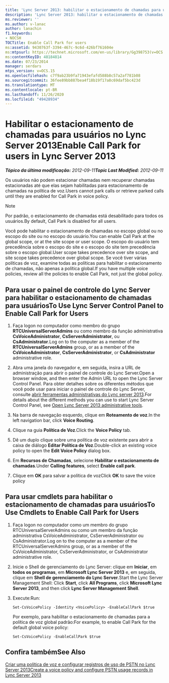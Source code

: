 ```yaml
---
title: 'Lync Server 2013: habilitar o estacionamento de chamadas para usuários'
description: 'Lync Server 2013: habilitar o estacionamento de chamadas para usuários.'
ms.reviewer: ''
ms.author: v-lanac
author: lanachin
f1.keywords:
- NOCSH
TOCTitle: Enable Call Park for users
ms:assetid: 9430763f-3394-467c-9c6d-426bf761604e
ms:mtpsurl: https://technet.microsoft.com/en-us/library/Gg398753(v=OCS.15)
ms:contentKeyID: 48184814
ms.date: 07/23/2014
manager: serdars
mtps_version: v=OCS.15
ms.openlocfilehash: c7f9ab23b9fa71943efafd588b8c57a2af781b08
ms.sourcegitcommit: 36fee89bb887bea4f18b19f17a8c69daf5bc423d
ms.translationtype: MT
ms.contentlocale: pt-BR
ms.lasthandoff: 11/26/2020
ms.locfileid: "49428934"
---
```

# <a name="enable-call-park-for-users-in-lync-server-2013"></a><span data-ttu-id="b898e-103">Habilitar o estacionamento de chamadas para usuários no Lync Server 2013</span><span class="sxs-lookup"><span data-stu-id="b898e-103">Enable Call Park for users in Lync Server 2013</span></span>

<div data-xmlns="http://www.w3.org/1999/xhtml">

<div class="topic" data-xmlns="http://www.w3.org/1999/xhtml" data-msxsl="urn:schemas-microsoft-com:xslt" data-cs="https://msdn.microsoft.com/">

<div data-asp="https://msdn2.microsoft.com/asp">



</div>

<div id="mainSection">

<div id="mainBody"><span data-ttu-id="b898e-104">

<span> </span></span><span class="sxs-lookup"><span data-stu-id="b898e-104">

<span> </span></span></span>

<span data-ttu-id="b898e-105">_**Tópico da última modificação:** 2012-09-11_</span><span class="sxs-lookup"><span data-stu-id="b898e-105">_**Topic Last Modified:** 2012-09-11_</span></span>

<span data-ttu-id="b898e-106">Os usuários não podem estacionar chamadas nem recuperar chamadas estacionadas até que elas sejam habilitadas para estacionamento de chamadas na política de voz.</span><span class="sxs-lookup"><span data-stu-id="b898e-106">Users cannot park calls or retrieve parked calls until they are enabled for Call Park in voice policy.</span></span>

<div>


> [!NOTE]  
> <span data-ttu-id="b898e-107">Por padrão, o estacionamento de chamadas está desabilitado para todos os usuários.</span><span class="sxs-lookup"><span data-stu-id="b898e-107">By default, Call Park is disabled for all users.</span></span>



</div>

<span data-ttu-id="b898e-108">Você pode habilitar o estacionamento de chamadas no escopo global ou no escopo do site ou no escopo do usuário.</span><span class="sxs-lookup"><span data-stu-id="b898e-108">You can enable Call Park at the global scope, or at the site scope or user scope.</span></span> <span data-ttu-id="b898e-109">O escopo do usuário tem precedência sobre o escopo do site e o escopo do site tem precedência sobre o escopo global.</span><span class="sxs-lookup"><span data-stu-id="b898e-109">User scope takes precedence over site scope, and site scope takes precedence over global scope.</span></span> <span data-ttu-id="b898e-110">Se você tiver várias políticas de voz, examine todas as políticas para habilitar o estacionamento de chamadas, não apenas a política global.</span><span class="sxs-lookup"><span data-stu-id="b898e-110">If you have multiple voice policies, review all the policies to enable Call Park, not just the global policy.</span></span>

<div>

## <a name="to-use-lync-server-control-panel-to-enable-call-park-for-users"></a><span data-ttu-id="b898e-111">Para usar o painel de controle do Lync Server para habilitar o estacionamento de chamadas para usuários</span><span class="sxs-lookup"><span data-stu-id="b898e-111">To Use Lync Server Control Panel to Enable Call Park for Users</span></span>

1.  <span data-ttu-id="b898e-112">Faça logon no computador como membro do grupo **RTCUniversalServerAdmins** ou como membro da função administrativa **CsVoiceAdministrator**, **CsServerAdministrator**, ou **CsAdministrator**.</span><span class="sxs-lookup"><span data-stu-id="b898e-112">Log on to the computer as a member of the **RTCUniversalServerAdmins** group, or as a member of the **CsVoiceAdministrator**, **CsServerAdministrator**, or **CsAdministrator** administrative role.</span></span>

2.  <span data-ttu-id="b898e-113">Abra uma janela do navegador e, em seguida, insira a URL de administração para abrir o painel de controle do Lync Server.</span><span class="sxs-lookup"><span data-stu-id="b898e-113">Open a browser window, and then enter the Admin URL to open the Lync Server Control Panel.</span></span> <span data-ttu-id="b898e-114">Para obter detalhes sobre os diferentes métodos que você pode usar para iniciar o painel de controle do Lync Server, consulte [abrir ferramentas administrativas do Lync server 2013](lync-server-2013-open-lync-server-administrative-tools.md).</span><span class="sxs-lookup"><span data-stu-id="b898e-114">For details about the different methods you can use to start Lync Server Control Panel, see [Open Lync Server 2013 administrative tools](lync-server-2013-open-lync-server-administrative-tools.md).</span></span>

3.  <span data-ttu-id="b898e-115">Na barra de navegação esquerdo, clique em **Roteamento de voz**.</span><span class="sxs-lookup"><span data-stu-id="b898e-115">In the left navigation bar, click **Voice Routing**.</span></span>

4.  <span data-ttu-id="b898e-116">Clique na guia **Política de Voz**.</span><span class="sxs-lookup"><span data-stu-id="b898e-116">Click the **Voice Policy** tab.</span></span>

5.  <span data-ttu-id="b898e-117">Dê um duplo clique sobre uma política de voz existente para abrir a caixa de diálogo **Editar Política de Voz**.</span><span class="sxs-lookup"><span data-stu-id="b898e-117">Double-click an existing voice policy to open the **Edit Voice Policy** dialog box.</span></span>

6.  <span data-ttu-id="b898e-118">Em **Recursos de Chamadas**, selecione **Habilitar o estacionamento de chamadas**.</span><span class="sxs-lookup"><span data-stu-id="b898e-118">Under **Calling features**, select **Enable call park**.</span></span>

7.  <span data-ttu-id="b898e-119">Clique em **OK** para salvar a política de voz</span><span class="sxs-lookup"><span data-stu-id="b898e-119">Click **OK** to save the voice policy</span></span>

</div>

<div>

## <a name="to-use-cmdlets-to-enable-call-park-for-users"></a><span data-ttu-id="b898e-120">Para usar cmdlets para habilitar o estacionamento de chamadas para usuários</span><span class="sxs-lookup"><span data-stu-id="b898e-120">To Use Cmdlets to Enable Call Park for Users</span></span>

1.  <span data-ttu-id="b898e-121">Faça logon no computador como um membro do grupo RTCUniversalServerAdmins ou como um membro da função administrativa CsVoiceAdministrator, CsServerAdministrator ou CsAdministrator.</span><span class="sxs-lookup"><span data-stu-id="b898e-121">Log on to the computer as a member of the RTCUniversalServerAdmins group, or as a member of the CsVoiceAdministrator, CsServerAdministrator, or CsAdministrator administrative role.</span></span>

2.  <span data-ttu-id="b898e-122">Inicie o Shell de gerenciamento do Lync Server: clique em **Iniciar**, em **todos os programas**, em **Microsoft Lync Server 2013** e, em seguida, clique em **Shell de gerenciamento do Lync Server**.</span><span class="sxs-lookup"><span data-stu-id="b898e-122">Start the Lync Server Management Shell: Click **Start**, click **All Programs**, click **Microsoft Lync Server 2013**, and then click **Lync Server Management Shell**.</span></span>

3.  <span data-ttu-id="b898e-123">Execute:</span><span class="sxs-lookup"><span data-stu-id="b898e-123">Run:</span></span>
    
        Set-CsVoicePolicy -Identity <VoicePolicy> -EnableCallPark $true
    
    <span data-ttu-id="b898e-124">Por exemplo, para habilitar o estacionamento de chamadas para a política de voz global padrão:</span><span class="sxs-lookup"><span data-stu-id="b898e-124">For example, to enable Call Park for the default global voice policy:</span></span>
    
        Set-CsVoicePolicy -EnableCallPark $true

</div>

<div>

## <a name="see-also"></a><span data-ttu-id="b898e-125">Confira também</span><span class="sxs-lookup"><span data-stu-id="b898e-125">See Also</span></span>


[<span data-ttu-id="b898e-126">Criar uma política de voz e configurar registros de uso de PSTN no Lync Server 2013</span><span class="sxs-lookup"><span data-stu-id="b898e-126">Create a voice policy and configure PSTN usage records in Lync Server 2013</span></span>](lync-server-2013-create-a-voice-policy-and-configure-pstn-usage-records.md)  
  

<span data-ttu-id="b898e-127"></div>

</div>

<span> </span>

</div>

</div>

</span><span class="sxs-lookup"><span data-stu-id="b898e-127"></div>

</div>

<span> </span>

</div>

</div>

</span></span></div>

